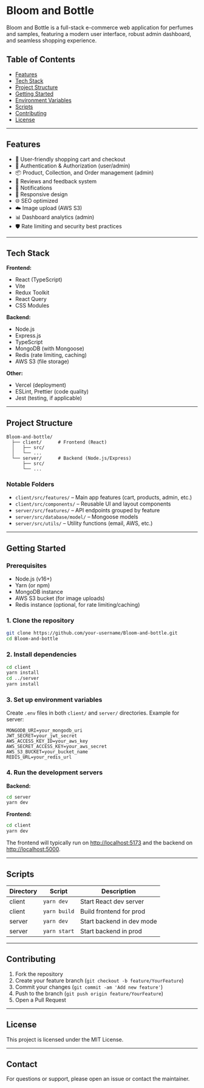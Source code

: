 # Bloom and Bottle

Bloom and Bottle is a full-stack e-commerce web application for perfumes and samples, featuring a modern user interface, robust admin dashboard, and seamless shopping experience.

## Table of Contents

- [Features](#features)
- [Tech Stack](#tech-stack)
- [Project Structure](#project-structure)
- [Getting Started](#getting-started)
- [Environment Variables](#environment-variables)
- [Scripts](#scripts)
- [Contributing](#contributing)
- [License](#license)

---

## Features

- 🛒 User-friendly shopping cart and checkout
- 🔐 Authentication & Authorization (user/admin)
- 📦 Product, Collection, and Order management (admin)
- 📝 Reviews and feedback system
- 🔔 Notifications
- 📱 Responsive design
- 🌐 SEO optimized
- ☁️ Image upload (AWS S3)
- 📊 Dashboard analytics (admin)
- 🛡️ Rate limiting and security best practices

---

## Tech Stack

**Frontend:**
- React (TypeScript)
- Vite
- Redux Toolkit
- React Query
- CSS Modules

**Backend:**
- Node.js
- Express.js
- TypeScript
- MongoDB (with Mongoose)
- Redis (rate limiting, caching)
- AWS S3 (file storage)

**Other:**
- Vercel (deployment)
- ESLint, Prettier (code quality)
- Jest (testing, if applicable)

---

## Project Structure

```plaintext
Bloom-and-bottle/
  ├── client/      # Frontend (React)
  │   ├── src/
  │   └── ...
  └── server/      # Backend (Node.js/Express)
      ├── src/
      └── ...
```

### Notable Folders

- `client/src/features/` – Main app features (cart, products, admin, etc.)
- `client/src/components/` – Reusable UI and layout components
- `server/src/features/` – API endpoints grouped by feature
- `server/src/database/model/` – Mongoose models
- `server/src/utils/` – Utility functions (email, AWS, etc.)

---

## Getting Started

### Prerequisites

- Node.js (v16+)
- Yarn (or npm)
- MongoDB instance
- AWS S3 bucket (for image uploads)
- Redis instance (optional, for rate limiting/caching)

### 1. Clone the repository

```bash
git clone https://github.com/your-username/Bloom-and-bottle.git
cd Bloom-and-bottle
```

### 2. Install dependencies

```bash
cd client
yarn install
cd ../server
yarn install
```

### 3. Set up environment variables

Create `.env` files in both `client/` and `server/` directories. Example for server:

```env
MONGODB_URI=your_mongodb_uri
JWT_SECRET=your_jwt_secret
AWS_ACCESS_KEY_ID=your_aws_key
AWS_SECRET_ACCESS_KEY=your_aws_secret
AWS_S3_BUCKET=your_bucket_name
REDIS_URL=your_redis_url
```

### 4. Run the development servers

**Backend:**

```bash
cd server
yarn dev
```

**Frontend:**

```bash
cd client
yarn dev
```

The frontend will typically run on [http://localhost:5173](http://localhost:5173) and the backend on [http://localhost:5000](http://localhost:5000).

---

## Scripts

| Directory | Script         | Description                |
|-----------|---------------|----------------------------|
| client    | `yarn dev`    | Start React dev server     |
| client    | `yarn build`  | Build frontend for prod    |
| server    | `yarn dev`    | Start backend in dev mode  |
| server    | `yarn start`  | Start backend in prod      |

---

## Contributing

1. Fork the repository
2. Create your feature branch (`git checkout -b feature/YourFeature`)
3. Commit your changes (`git commit -am 'Add new feature'`)
4. Push to the branch (`git push origin feature/YourFeature`)
5. Open a Pull Request

---

## License

This project is licensed under the MIT License.

---

## Contact

For questions or support, please open an issue or contact the maintainer.
